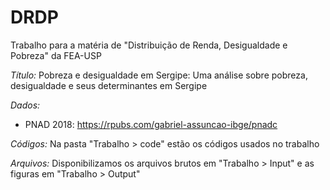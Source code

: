 # DRDP
Trabalho para a matéria de "Distribuição de Renda, Desigualdade e Pobreza" da FEA-USP

*Título:* Pobreza e desigualdade em Sergipe: Uma análise sobre pobreza, desigualdade e seus determinantes em Sergipe

*Dados:* 
- PNAD 2018: https://rpubs.com/gabriel-assuncao-ibge/pnadc

*Códigos:*
Na pasta "Trabalho > code" estão os códigos usados no trabalho

*Arquivos:*
Disponibilizamos os arquivos brutos em "Trabalho > Input" e as figuras em "Trabalho > Output"
